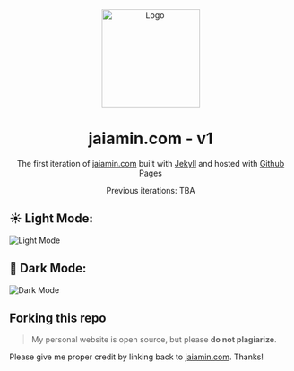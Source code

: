 <div align="center">
  <img alt="Logo" src="https://raw.githubusercontent.com/jamino30/jamino30.github.io/main/images/demo-logo.png" width="175" />
</div>
<h1 align="center">
  jaiamin.com - v1
</h1>
<p align="center">
  The first iteration of <a href="https://jaiamin.com" target="_blank">jaiamin.com</a> built with <a href="https://github.com/jekyll/jekyll" target="_blank">Jekyll</a> and hosted with <a href="https://pages.github.com/" target="_blank">Github Pages</a>
</p>
<p align="center">
  Previous iterations: TBA
</p>

## ☀️  Light Mode:
<img src="https://raw.githubusercontent.com/jamino30/jamino30.github.io/main/images/light-demo.png" alt="Light Mode" />
  
## 🌙  Dark Mode:
<img src="https://raw.githubusercontent.com/jamino30/jamino30.github.io/main/images/dark-demo.png" alt="Dark Mode" />

## Forking this repo

> My personal website is open source, but please **do not plagiarize**. 

Please give me proper credit by linking back to [jaiamin.com](https://jaiamin.com). Thanks!
